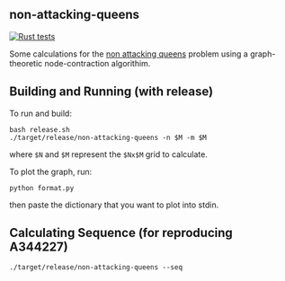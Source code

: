 ## non-attacking-queens
[![Rust tests](https://github.com/InnovativeInventor/non-attacking-queens/actions/workflows/test.yaml/badge.svg)](https://github.com/InnovativeInventor/non-attacking-queens/actions/workflows/test.yaml)

Some calculations for the [non attacking queens](https://www.maa.org/sites/default/files/may_2006_-_noon55524.pdf) problem using a graph-theoretic node-contraction algorithim.

## Building and Running (with release)
To run and build:
```
bash release.sh
./target/release/non-attacking-queens -n $M -m $M
```
where `$N` and `$M` represent the `$Nx$M` grid to calculate.

To plot the graph, run:
```
python format.py
```
then paste the dictionary that you want to plot into stdin.

## Calculating Sequence (for reproducing A344227)
```
./target/release/non-attacking-queens --seq
```
